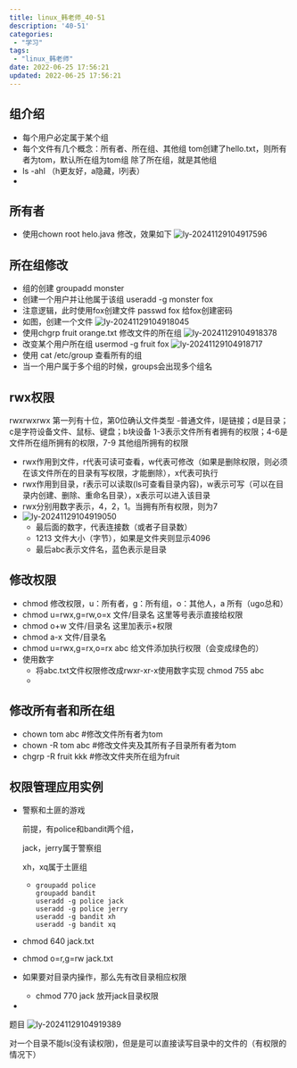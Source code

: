 ```yaml
---
title: linux_韩老师_40-51
description: '40-51'
categories:
 - "学习"
tags: 
 - "linux_韩老师"
date: 2022-06-25 17:56:21
updated: 2022-06-25 17:56:21
---
```


## 组介绍

- 每个用户必定属于某个组
- 每个文件有几个概念：所有者、所在组、其他组
  tom创建了hello.txt，则所有者为tom，默认所在组为tom组
  除了所在组，就是其他组
- ls -ahl  （h更友好，a隐藏，l列表）
- 

## 所有者

- 使用chown root helo.java 修改，效果如下
  ![ly-20241129104917596](attachments/img/ly-20241129104917596.png)

## 所在组修改

- 组的创建
  groupadd monster
- 创建一个用户并让他属于该组
  useradd -g monster fox
- 注意逻辑，此时使用fox创建文件
  passwd fox 给fox创建密码
- 如图，创建一个文件
  ![ly-20241129104918045](attachments/img/ly-20241129104918045.png)
- 使用chgrp fruit orange.txt
  修改文件的所在组
  ![ly-20241129104918378](attachments/img/ly-20241129104918378.png)
- 改变某个用户所在组
  usermod -g fruit fox
  ![ly-20241129104918717](attachments/img/ly-20241129104918717.png)
- 使用 cat /etc/group 查看所有的组
- 当一个用户属于多个组的时候，groups会出现多个组名

## rwx权限

rwxrwxrwx
第一列有十位，第0位确认文件类型
-普通文件，l是链接；d是目录；c是字符设备文件、鼠标、键盘；b块设备
1-3表示文件所有者拥有的权限；4-6是文件所在组所拥有的权限，7-9 其他组所拥有的权限

- rwx作用到文件，r代表可读可查看，w代表可修改（如果是删除权限，则必须在该文件所在的目录有写权限，才能删除），x代表可执行
- rwx作用到目录，r表示可以读取(ls可查看目录内容)，w表示可写（可以在目录内创建、删除、重命名目录），x表示可以进入该目录
- rwx分别用数字表示，4，2，1。当拥有所有权限，则为7
- 
  ![ly-20241129104919050](attachments/img/ly-20241129104919050.png)
  - 最后面的数字，代表连接数（或者子目录数）
  - 1213 文件大小（字节），如果是文件夹则显示4096
  - 最后abc表示文件名，蓝色表示是目录

## 修改权限

- chmod 修改权限，u：所有者，g：所有组，o：其他人，a 所有（ugo总和）
- chmod u=rwx,g=rw,o=x  文件/目录名
  这里等号表示直接给权限
- chmod o+w 文件/目录名
  这里加表示+权限
- chmod a-x 文件/目录名
- chmod u=rwx,g=rx,o=rx abc 给文件添加执行权限（会变成绿色的）
- 使用数字
  - 将abc.txt文件权限修改成rwxr-xr-x使用数字实现
    chmod 755 abc
  - 



## 修改所有者和所在组

- chown tom abc  #修改文件所有者为tom
- chown -R tom abc #修改文件夹及其所有子目录所有者为tom
- chgrp -R fruit kkk #修改文件夹所在组为fruit

## 权限管理应用实例

- 警察和土匪的游戏

  前提，有police和bandit两个组，

  jack，jerry属于警察组

  xh，xq属于土匪组

  - ```shell
    groupadd police
    groupadd bandit
    useradd -g police jack
    useradd -g police jerry
    useradd -g bandit xh
    useradd -g bandit xq
    ```
  
- chmod 640 jack.txt

- chmod o=r,g=rw jack.txt

- 如果要对目录内操作，那么先有改目录相应权限

  - chmod 770 jack 放开jack目录权限

- 

题目
![ly-20241129104919389](attachments/img/ly-20241129104919389.png)



对一个目录不能ls(没有读权限)，但是是可以直接读写目录中的文件的（有权限的情况下）

## 

